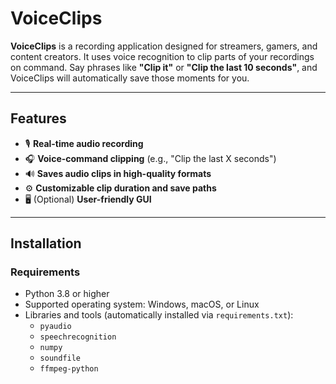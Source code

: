 # **VoiceClips**

**VoiceClips** is a recording application designed for streamers, gamers, and content creators. It uses voice recognition to clip parts of your recordings on command. Say phrases like **"Clip it"** or **"Clip the last 10 seconds"**, and VoiceClips will automatically save those moments for you.

---

## **Features**
- 🎙️ **Real-time audio recording**
- 🎧 **Voice-command clipping** (e.g., "Clip the last X seconds")
- 🔊 **Saves audio clips in high-quality formats**
- ⚙️ **Customizable clip duration and save paths**
- 🖥️ (Optional) **User-friendly GUI**

---

## **Installation**

### **Requirements**
- Python 3.8 or higher
- Supported operating system: Windows, macOS, or Linux
- Libraries and tools (automatically installed via `requirements.txt`):
  - `pyaudio`
  - `speechrecognition`
  - `numpy`
  - `soundfile`
  - `ffmpeg-python`